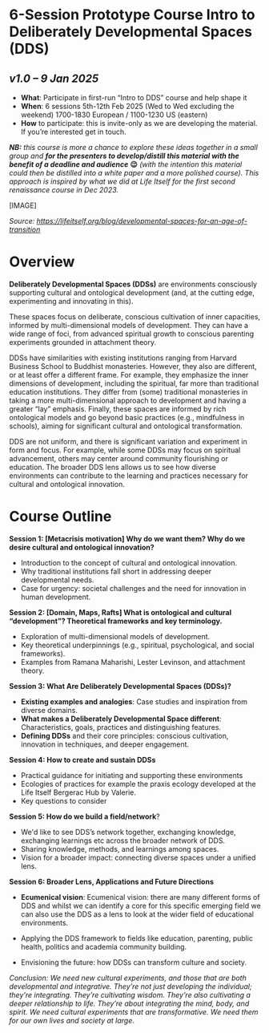# 6-Session Prototype Course Intro to Deliberately Developmental Spaces (DDS)

## *v1.0 – 9 Jan 2025*

* **What**: Participate in first-run “Intro to DDS” course and help shape it    
* **When**: 6 sessions 5th-12th Feb 2025 (Wed to Wed excluding the weekend) 1700-1830 European / 1100-1230 US (eastern)  
* **How** to participate: this is invite-only as we are developing the material. If you’re interested get in touch.

***NB:** this course is more a chance  to explore these ideas together in a small group and **for the presenters to develop/distill this material with the benefit of a deadline and audience*** **😉** *(with the intention this material could then be distilled into a white paper and a more polished course). This approach is inspired by what we did at Life Itself for the first second renaissance course in Dec 2023\.*

[IMAGE]

*Source: https://lifeitself.org/blog/developmental-spaces-for-an-age-of-transition*

# Overview

**Deliberately Developmental Spaces (DDSs)** are environments consciously supporting cultural and ontological development (and, at the cutting edge, experimenting and innovating in this).

These spaces focus on deliberate, conscious cultivation of inner capacities, informed by multi-dimensional models of development. They can have a wide range of foci, from advanced spiritual growth to conscious parenting experiments grounded in attachment theory.

DDSs have similarities with existing institutions ranging from Harvard Business School to Buddhist monasteries. However, they also are different, or at least offer a different frame. For example, they emphasize the inner dimensions of development, including the spiritual, far more than traditional education institutions. They differ from (some) traditional monasteries in taking a more multi-dimensional approach to development and having a greater “lay” emphasis. Finally, these spaces are informed by rich ontological models and go beyond basic practices (e.g., mindfulness in schools), aiming for significant cultural and ontological transformation.

DDS are not uniform, and there is significant variation and experiment in form and focus. For example, while some DDSs may focus on spiritual advancement, others may center around community flourishing or education. The broader DDS lens allows us to see how diverse environments can contribute to the learning and practices necessary for cultural and ontological innovation.

# Course Outline	

**Session 1: \[Metacrisis motivation\]  Why do we want them?  Why do we desire cultural and ontological innovation?**

* Introduction to the concept of cultural and ontological innovation.  
* Why traditional institutions fall short in addressing deeper developmental needs.  
* Case for urgency: societal challenges and the need for innovation in human development.

**Session 2: \[Domain, Maps, Rafts\]  What is ontological and cultural “development”? Theoretical frameworks and key terminology.**

* Exploration of multi-dimensional models of development.  
* Key theoretical underpinnings (e.g., spiritual, psychological, and social frameworks).  
* Examples from Ramana Maharishi, Lester Levinson, and attachment theory.

**Session 3: What Are Deliberately Developmental Spaces (DDSs)?**

* **Existing examples and analogies**: Case studies and inspiration from diverse domains.  
* **What makes a Deliberately Developmental Space different**: Characteristics, goals, practices and distinguishing features.  
* **Defining DDSs** and their core principles: conscious cultivation, innovation in techniques, and deeper engagement.

**Session 4: How to create and sustain DDSs**

* Practical guidance for initiating and supporting these environments  
* Ecologies of practices for example the praxis ecology developed at the Life Itself Bergerac Hub by Valerie.  
* Key questions to consider

**Session 5: How do we build a field/network**? 

* We'd like to see DDS’s network together, exchanging knowledge, exchanging learnings etc across the broader network of DDS.  
* Sharing knowledge, methods, and learnings among spaces.  
* Vision for a broader impact: connecting diverse spaces under a unified lens.

**Session 6: Broader Lens, Applications and Future Directions**

* **Ecumenical vision**: Ecumenical vision: there are many different forms of DDS and whilst we can identify a core for this specific emerging field we can also use the DDS as a lens to look at the wider field of educational environments.

* Applying the DDS framework to fields like education, parenting, public health, politics and academia community building.  
* Envisioning the future: how DDSs can transform culture and society.

*Conclusion: We need new cultural experiments, and those that are both developmental and integrative. They’re not just developing the individual; they’re integrating. They’re cultivating wisdom. They’re also cultivating a deeper relationship to life. They’re about integrating the mind, body, and spirit. We need cultural experiments that are transformative. We need them for our own lives and society at large.*